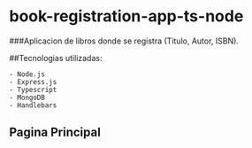 # book-registration-app-ts-node
###Aplicacion de libros donde se registra (Titulo, Autor, ISBN).

##Tecnologias utilizadas:
```
- Node.js
- Express.js
- Typescript
- MongoDB
- Handlebars
```

## Pagina Principal
